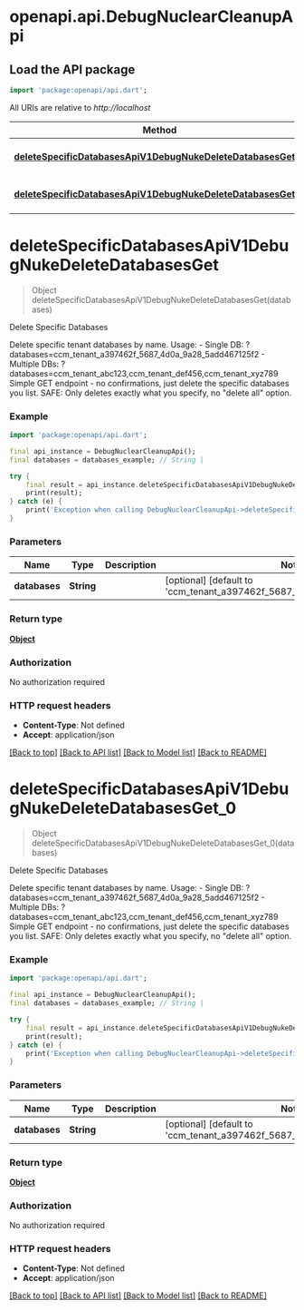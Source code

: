 # openapi.api.DebugNuclearCleanupApi

## Load the API package
```dart
import 'package:openapi/api.dart';
```

All URIs are relative to *http://localhost*

Method | HTTP request | Description
------------- | ------------- | -------------
[**deleteSpecificDatabasesApiV1DebugNukeDeleteDatabasesGet**](DebugNuclearCleanupApi.md#deletespecificdatabasesapiv1debugnukedeletedatabasesget) | **GET** /api/v1/debug/nuke/delete-databases | Delete Specific Databases
[**deleteSpecificDatabasesApiV1DebugNukeDeleteDatabasesGet_0**](DebugNuclearCleanupApi.md#deletespecificdatabasesapiv1debugnukedeletedatabasesget_0) | **GET** /api/v1/debug/nuke/delete-databases | Delete Specific Databases


# **deleteSpecificDatabasesApiV1DebugNukeDeleteDatabasesGet**
> Object deleteSpecificDatabasesApiV1DebugNukeDeleteDatabasesGet(databases)

Delete Specific Databases

Delete specific tenant databases by name.  Usage: - Single DB: ?databases=ccm_tenant_a397462f_5687_4d0a_9a28_5add467125f2 - Multiple DBs: ?databases=ccm_tenant_abc123,ccm_tenant_def456,ccm_tenant_xyz789  Simple GET endpoint - no confirmations, just delete the specific databases you list. SAFE: Only deletes exactly what you specify, no \"delete all\" option.

### Example
```dart
import 'package:openapi/api.dart';

final api_instance = DebugNuclearCleanupApi();
final databases = databases_example; // String | 

try {
    final result = api_instance.deleteSpecificDatabasesApiV1DebugNukeDeleteDatabasesGet(databases);
    print(result);
} catch (e) {
    print('Exception when calling DebugNuclearCleanupApi->deleteSpecificDatabasesApiV1DebugNukeDeleteDatabasesGet: $e\n');
}
```

### Parameters

Name | Type | Description  | Notes
------------- | ------------- | ------------- | -------------
 **databases** | **String**|  | [optional] [default to 'ccm_tenant_a397462f_5687_4d0a_9a28_5add467125f2']

### Return type

[**Object**](Object.md)

### Authorization

No authorization required

### HTTP request headers

 - **Content-Type**: Not defined
 - **Accept**: application/json

[[Back to top]](#) [[Back to API list]](../README.md#documentation-for-api-endpoints) [[Back to Model list]](../README.md#documentation-for-models) [[Back to README]](../README.md)

# **deleteSpecificDatabasesApiV1DebugNukeDeleteDatabasesGet_0**
> Object deleteSpecificDatabasesApiV1DebugNukeDeleteDatabasesGet_0(databases)

Delete Specific Databases

Delete specific tenant databases by name.  Usage: - Single DB: ?databases=ccm_tenant_a397462f_5687_4d0a_9a28_5add467125f2 - Multiple DBs: ?databases=ccm_tenant_abc123,ccm_tenant_def456,ccm_tenant_xyz789  Simple GET endpoint - no confirmations, just delete the specific databases you list. SAFE: Only deletes exactly what you specify, no \"delete all\" option.

### Example
```dart
import 'package:openapi/api.dart';

final api_instance = DebugNuclearCleanupApi();
final databases = databases_example; // String | 

try {
    final result = api_instance.deleteSpecificDatabasesApiV1DebugNukeDeleteDatabasesGet_0(databases);
    print(result);
} catch (e) {
    print('Exception when calling DebugNuclearCleanupApi->deleteSpecificDatabasesApiV1DebugNukeDeleteDatabasesGet_0: $e\n');
}
```

### Parameters

Name | Type | Description  | Notes
------------- | ------------- | ------------- | -------------
 **databases** | **String**|  | [optional] [default to 'ccm_tenant_a397462f_5687_4d0a_9a28_5add467125f2']

### Return type

[**Object**](Object.md)

### Authorization

No authorization required

### HTTP request headers

 - **Content-Type**: Not defined
 - **Accept**: application/json

[[Back to top]](#) [[Back to API list]](../README.md#documentation-for-api-endpoints) [[Back to Model list]](../README.md#documentation-for-models) [[Back to README]](../README.md)

